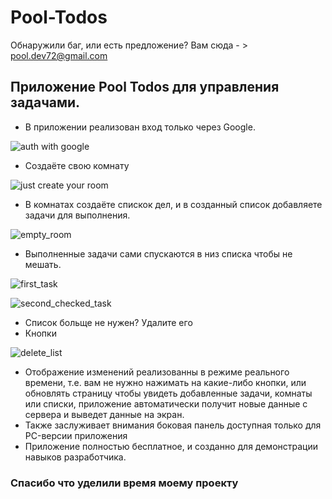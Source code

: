 # Pool-Todos
Обнаружили баг, или есть предложение? 
Вам сюда - > pool.dev72@gmail.com
## Приложение Pool Todos для управления задачами.
- В приложении реализован вход только через Google. 

![auth with google](https://downloader.disk.yandex.ru/preview/f9e196ba75793cf98308d9dedda67863384dbe8f8eae6c872903cf982f3f73b8/63a9b569/zIkC7PDHIwBc6FbLvk_T_BAZg6YNoujkhxqVS5V-e4n_0MCIV0z022iDNeGBvjx029zccBGwTbiSOJyl56pfjw%3D%3D?uid=0&filename=auth_page.png&disposition=inline&hash=&limit=0&content_type=image%2Fpng&owner_uid=0&tknv=v2&size=2048x2048)
- Создаёте свою комнату

![just create your room](https://downloader.disk.yandex.ru/preview/2862a19ea17ebc568190efcaaab98c5e2f08eeae3f6e957f5dbf04c19a0694df/63a9b67e/041HMtBst8L5i20rPPMYzXbWPj6PPhomGMfx05JVt8GLBSdMAVzPX3ir6LXBqkBd697r0bKW9vKHG0RlAyMcvg%3D%3D?uid=0&filename=new_room.png&disposition=inline&hash=&limit=0&content_type=image%2Fpng&owner_uid=0&tknv=v2&size=2048x2048)
- В комнатах создаёте спискок дел, и в созданный список добавляете задачи для выполнения.

![empty_room](https://downloader.disk.yandex.ru/preview/bdbea7a230c179ca512e79af52373bd083df8a02f33708add4576596323f06d3/63a9b88c/TcYEQdsRka7vEYXMU5lqMNxItYY1AEm8Qjo9SjFOv8z3qNTPVcbi7dm85kuKuAv7D6AVDTcZ134y9X7aQRbRHQ%3D%3D?uid=0&filename=empy_room.png&disposition=inline&hash=&limit=0&content_type=image%2Fpng&owner_uid=0&tknv=v2&size=2048x2048)

- Выполненные задачи сами спускаются в низ списка чтобы не мешать.

![first_task](https://downloader.disk.yandex.ru/preview/67e33951f9812627367088459a409f54114ae2e94d345942d384a4d99da2a2bd/63a9b8ac/Ap5ZQMoLZ4PJXKAb_-Rq6txItYY1AEm8Qjo9SjFOv8xfccOTOuA0qWStKcZRTxOIs0Un0cp5AItsiVWZfEW-xw%3D%3D?uid=0&filename=first_task.png&disposition=inline&hash=&limit=0&content_type=image%2Fpng&owner_uid=0&tknv=v2&size=2048x2048)

![second_checked_task](https://downloader.disk.yandex.ru/preview/7ea805c037dee5bd4fb3b9170c786aa0aa05e15fa08f3454a9bccd0b2e1cba09/63a9b8ce/clCoSvZ_XD3dbwUiqaRQy9xItYY1AEm8Qjo9SjFOv8xl3OU9fAXRQFnutXGvMxmo8w7h6znPLRDE0J46fFHRNQ%3D%3D?uid=0&filename=second_checked_task.png&disposition=inline&hash=&limit=0&content_type=image%2Fpng&owner_uid=0&tknv=v2&size=2048x2048)

- Список больще не нужен? Удалите его
- Кнопки

![delete_list](https://downloader.disk.yandex.ru/preview/f277ae4a9dfb96ac82db90aec13c4ece2e9dc3c34924bdee1e049f8d5428b840/63a9b901/XsWO-6VejJr08kldDNfmxywq_GkraHeCr3M7bniTr0SpMGC90l_t8cArZAYTIaS4yC5KQlGus0KbhUdMtelksw%3D%3D?uid=0&filename=delete_list.png&disposition=inline&hash=&limit=0&content_type=image%2Fpng&owner_uid=0&tknv=v2&size=2048x2048)

- Отображение изменений реализованны в режиме реального времени, т.е. вам не нужно нажимать на какие-либо кнопки, или обновлять страницу чтобы увидеть 
добавленные задачи, комнаты или списки, приложение автоматически получит новые данные с сервера и выведет данные на экран.
- Также заслуживает внимания боковая панель доступная только для PC-версии приложения
- Приложение полностью бесплатное, и созданно для демонстрации навыков разработчика.

### Спасибо что уделили время моему проекту
